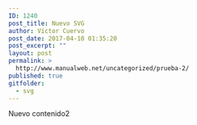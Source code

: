 ```yaml
---
ID: 1240
post_title: Nuevo SVG
author: Víctor Cuervo
post_date: 2017-04-10 01:35:20
post_excerpt: ""
layout: post
permalink: >
  http://www.manualweb.net/uncategorized/prueba-2/
published: true
gitfolder:
  - svg
---
```

Nuevo contenido2
